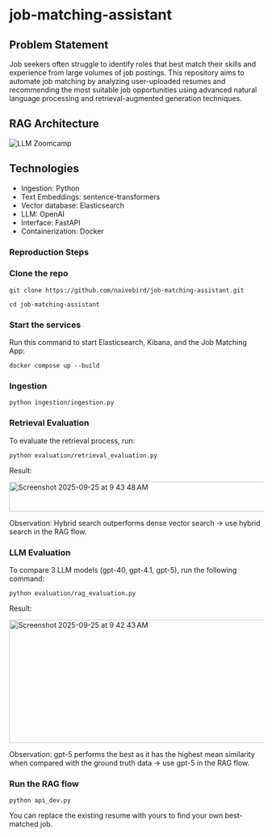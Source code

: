 # job-matching-assistant

## Problem Statement
Job seekers often struggle to identify roles that best match their skills and experience from large volumes of job postings. This repository aims to automate job matching by analyzing user-uploaded resumes and recommending the most suitable job opportunities using advanced natural language processing and retrieval-augmented generation techniques.

## RAG Architecture

![LLM Zoomcamp](https://github.com/user-attachments/assets/d677b1ae-5f93-4939-a216-8708bf91bf67)

## Technologies
- Ingestion: Python
- Text Embeddings: sentence-transformers
- Vector database: Elasticsearch
- LLM: OpenAI
- Interface: FastAPI
- Containerization: Docker
### Reproduction Steps
### Clone the repo
```
git clone https://github.com/naivebird/job-matching-assistant.git

cd job-matching-assistant
```
### Start the services
Run this command to start Elasticsearch, Kibana, and the Job Matching App:
```
docker compose up --build
```

### Ingestion
```
python ingestion/ingestion.py
```
### Retrieval Evaluation
To evaluate the retrieval process, run:
```
python evaluation/retrieval_evaluation.py 
```
Result:

<img width="535" height="59" alt="Screenshot 2025-09-25 at 9 43 48 AM" src="https://github.com/user-attachments/assets/a50d2e2b-4224-4571-ac74-9d3fad700faf" />

Observation: Hybrid search outperforms dense vector search -> use hybrid search in the RAG flow.

### LLM Evaluation
To compare 3 LLM models (gpt-40, gpt-4.1, gpt-5), run the following command:
```
python evaluation/rag_evaluation.py
```
Result:

<img width="629" height="244" alt="Screenshot 2025-09-25 at 9 42 43 AM" src="https://github.com/user-attachments/assets/166c2de1-db2f-4858-b04a-64d38af023d3" />

Observation: gpt-5 performs the best as it has the highest mean similarity when compared with the ground truth data -> use gpt-5 in the RAG flow.

### Run the RAG flow
```
python api_dev.py
```
You can replace the existing resume with yours to find your own best-matched job.
